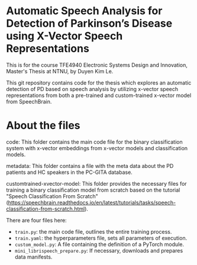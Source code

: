 # Automatic Speech Analysis for Detection of Parkinson’s Disease using X-Vector Speech Representations

This is for the course TFE4940 Electronic Systems Design and Innovation, Master's Thesis at NTNU, by Duyen Kim Le.

This git repository contains code for the thesis which explores an automatic detection of PD based on speech analysis by utilizing x-vector speech representations from both a pre-trained and custom-trained x-vector model from SpeechBrain.

# About the files
code:
This folder contains the main code file for the binary classification system with x-vector embeddings from x-vector models and classification models.

metadata:
This folder contains a file with the meta data about the PD patients and HC speakers in the PC-GITA database.

customtrained-xvector-model:
This folder provides the necessary files for training a binary classification model from scratch based on the tutorial 
"Speech Classification From Scratch" (https://speechbrain.readthedocs.io/en/latest/tutorials/tasks/speech-classification-from-scratch.html).

There are four files here:
* `train.py`: the main code file, outlines the entire training process.
* `train.yaml`: the hyperparameters file, sets all parameters of execution.
* `custom_model.py`: A file containing the definition of a PyTorch module.
* `mini_librispeech_prepare.py`: If necessary, downloads and prepares data manifests.
